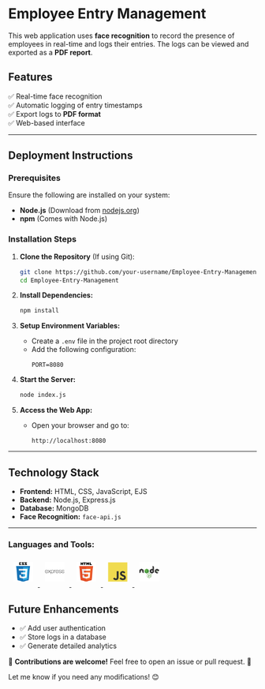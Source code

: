 # **Employee Entry Management**  

This web application uses **face recognition** to record the presence of employees in real-time and logs their entries. The logs can be viewed and exported as a **PDF report**.  

## **Features**  
✅ Real-time face recognition  
✅ Automatic logging of entry timestamps  
✅ Export logs to **PDF format**  
✅ Web-based interface  

---

## **Deployment Instructions**  

### **Prerequisites**  
Ensure the following are installed on your system:  
- **Node.js** (Download from [nodejs.org](https://nodejs.org))  
- **npm** (Comes with Node.js)  

### **Installation Steps**  

1. **Clone the Repository** (If using Git):  
   ```sh
   git clone https://github.com/your-username/Employee-Entry-Management.git
   cd Employee-Entry-Management
   ```

2. **Install Dependencies:**  
   ```sh
   npm install
   ```

3. **Setup Environment Variables:**  
   - Create a `.env` file in the project root directory  
   - Add the following configuration:  
     ```
     PORT=8080
     ```

4. **Start the Server:**  
   ```sh
   node index.js
   ```

5. **Access the Web App:**  
   - Open your browser and go to:  
     ```
     http://localhost:8080
     ```

---

## **Technology Stack**  
- **Frontend:** HTML, CSS, JavaScript, EJS  
- **Backend:** Node.js, Express.js  
- **Database:** MongoDB 
- **Face Recognition:** `face-api.js`  
---
<h3 align="left">Languages and Tools:</h3>
<p align="left">
  <a href="https://www.w3schools.com/css/" target="_blank" rel="noreferrer">
    <img src="https://raw.githubusercontent.com/devicons/devicon/master/icons/css3/css3-original-wordmark.svg" alt="css3" width="40" height="40" style="margin: 10px;"/>
  </a> 
  <a href="https://expressjs.com" target="_blank" rel="noreferrer">
    <img src="https://raw.githubusercontent.com/devicons/devicon/master/icons/express/express-original-wordmark.svg" alt="express" width="40" height="40" style="margin: 10px;"/>
  </a> 
  <a href="https://www.w3.org/html/" target="_blank" rel="noreferrer">
    <img src="https://raw.githubusercontent.com/devicons/devicon/master/icons/html5/html5-original-wordmark.svg" alt="html5" width="40" height="40" style="margin: 10px;"/>
  </a> 
  <a href="https://developer.mozilla.org/en-US/docs/Web/JavaScript" target="_blank" rel="noreferrer">
    <img src="https://raw.githubusercontent.com/devicons/devicon/master/icons/javascript/javascript-original.svg" alt="javascript" width="40" height="40" style="margin: 10px;"/>
  </a> 
  <a href="https://nodejs.org" target="_blank" rel="noreferrer">
    <img src="https://raw.githubusercontent.com/devicons/devicon/master/icons/nodejs/nodejs-original-wordmark.svg" alt="nodejs" width="40" height="40" style="margin: 10px;"/>
  </a>
</p>


## **Future Enhancements**  
- ✅ Add user authentication  
- ✅ Store logs in a database  
- ✅ Generate detailed analytics  

📌 **Contributions are welcome!** Feel free to open an issue or pull request. 🚀  

Let me know if you need any modifications! 😊